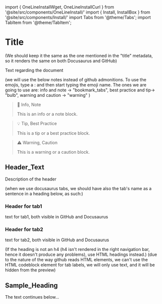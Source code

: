 <!--
title: "title_metadata"
description: "description_metadata"
...
-->



import { OneLineInstallWget, OneLineInstallCurl } from '@site/src/components/OneLineInstall/'
import { Install, InstallBox } from '@site/src/components/Install/'
import Tabs from '@theme/Tabs';
import TabItem from '@theme/TabItem';

# Title 
(We should keep it the same as the one mentioned in the "title" metadata, so it renders the same on both Docusaurus and GitHub)

Text regarding the document

(we will use the below notes instead of github admonitions. To use the emojis, type a : and then start typing the emoji name. The ones we are going to use are: info and note -> "bookmark_tabs", best practice and tip-> "bulb", warning and caution -> "warning" )

> 📑 Info, Note
>
> This is an info or a note block.

> 💡 Tip, Best Practice
> 
> This is a tip or a best practice block.

> ⚠️ Warning, Caution
> 
> This is a warning or a caution block.

## Header_Text

Description of the header

(when we use docusaurus tabs, we should have also the tab's name as a sentence in a heading below, as such:)

<Tabs>
<TabItem value="tab1" label="tab1">
  
<h3> Header for tab1 </h3>
  
text for tab1, both visible in GitHub and Docusaurus
    
    
</TabItem>
<TabItem value="tab2" label="tab2">
    
<h3> Header for tab2 </h3>
    
text for tab2, both visible in GitHub and Docusaurus

</TabItem>
</Tabs>

(If the heading is not an h4 (h4 isn't rendered in the right navigation bar, hence it doesn't produce any problems), use HTML headings instead.)
(due to the nature of the way github reads HTML elements, we can't use the HTML codeblock element for tab labels, we will only use text, and it will be hidden from the preview)

## Sample_Heading

The text continues below...
